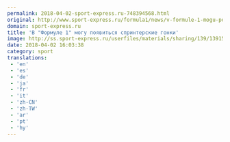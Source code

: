 ```yaml
---
permalink: 2018-04-02-sport-express.ru-748394568.html
original: http://www.sport-express.ru/formula1/news/v-formule-1-mogu-poyavitsya-sprinterskie-gonki-1391553/
domain: sport-express.ru
title: 'В "Формуле 1" могу появиться спринтерские гонки'
image: http://ss.sport-express.ru/userfiles/materials/sharing/139/1391553.jpg
date: 2018-04-02 16:03:38
category: sport
translations: 
 - 'en'
 - 'es'
 - 'de'
 - 'ja'
 - 'fr'
 - 'it'
 - 'zh-CN'
 - 'zh-TW'
 - 'ar'
 - 'pt'
 - 'hy'
---
```


